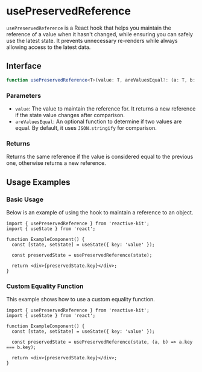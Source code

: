 # usePreservedReference

`usePreservedReference` is a React hook that helps you maintain the reference of a value when it hasn't changed, while ensuring you can safely use the latest state. It prevents unnecessary re-renders while always allowing access to the latest data.

## Interface

```typescript
function usePreservedReference<T>(value: T, areValuesEqual?: (a: T, b: T) => boolean): T;
```

### Parameters

- `value`: The value to maintain the reference for. It returns a new reference if the state value changes after comparison.
- `areValuesEqual`: An optional function to determine if two values are equal. By default, it uses `JSON.stringify` for comparison.

### Returns

Returns the same reference if the value is considered equal to the previous one, otherwise returns a new reference.

## Usage Examples

### Basic Usage

Below is an example of using the hook to maintain a reference to an object.

```tsx
import { usePreservedReference } from 'reactive-kit';
import { useState } from 'react';

function ExampleComponent() {
  const [state, setState] = useState({ key: 'value' });

  const preservedState = usePreservedReference(state);

  return <div>{preservedState.key}</div>;
}
```

### Custom Equality Function

This example shows how to use a custom equality function.

```tsx
import { usePreservedReference } from 'reactive-kit';
import { useState } from 'react';

function ExampleComponent() {
  const [state, setState] = useState({ key: 'value' });

  const preservedState = usePreservedReference(state, (a, b) => a.key === b.key);

  return <div>{preservedState.key}</div>;
}
```
